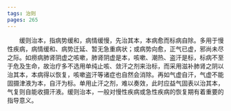 ```yaml
---
tags: 治则
pages: 265
---
```

&emsp;&emsp;缓则治本，指病势缓和，病情缓慢，先治其本，本病愈而标病自除。多用于慢性疾病，病情缓和、病势迁延、暂无急重病状；或病势向愈，正气已虚，邪尚未尽之际。如痨病肺肾阴虚之咳嗽，肺肾阴虚是本，咳嗽、潮热、盗汗是标，标病不至于危及生命，故治疗多不选用单纯止咳、敛汗之剂来治标，而采用滋补肺肾之阴以治其本，本病得以恢复，咳嗽盗汗等诸症也自然会消除。再如气虚自汗，气虚不能固摄津液为本，自汗为标。单用止汗之剂，难以奏效，此时应益气固表以治其本，气复则自能收摄汗液。缓则治本，一般对慢性疾病或急性疾病的恢复期有着重要的指导意义。
